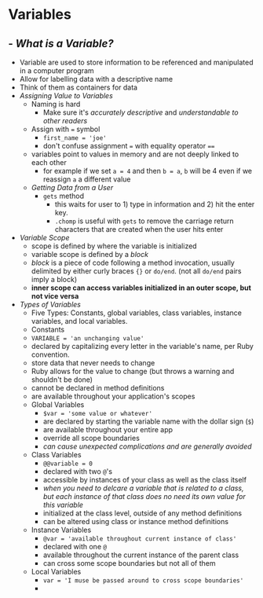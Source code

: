 # **Variables**
## - *What is a Variable?*
  - Variable are used to store information to be referenced and manipulated in a computer program
  - Allow for labelling data with a descriptive name
  - Think of them as containers for data
  - *Assigning Value to Variables*
    - Naming is hard
      - Make sure it's *accurately descriptive* and *understandable to other readers*
    - Assign with `=` symbol
      - `first_name = 'joe'`
      - don't confuse assignment `=` with equality operator `==`
    - variables point to values in memory and are not deeply linked to each other
      - for example if we set `a = 4` and then `b = a`, `b` will be 4 even if we reassign `a` a different value
    - *Getting Data from a User*
      - `gets` method
        - this waits for user to 1) type in information and 2) hit the enter key.
        - `.chomp` is useful with `gets` to remove the carriage return characters that are created when the user hits enter
  - *Variable Scope*
    - scope is defined by where the variable is initialized
    - variable scope is defined by a *block*
    - *block* is a piece of code following a method invocation, usually delimited by either curly braces `{}` or `do/end`. (not all `do/end` pairs imply a block)
    - **inner scope can access variables initialized in an outer scope, but not vice versa**
  - *Types of Variables*
    - Five Types: Constants, global variables, class variables, instance variables, and local variables.
    -  Constants
      - `VARIABLE = 'an unchanging value'`
      - declared by capitalizing every letter in  the variable's name, per Ruby convention.
      - store data that never needs to change
      - Ruby allows for the value to change (but throws a warning and shouldn't be done)
      - cannot be declared in method definitions
      - are available throughout your application's scopes
    - Global Variables
      - `$var = 'some value or whatever'`
      - are declared by starting the variable name with the dollar sign (`$`)
      - are available throughout your entire app
      - override all scope boundaries
      - *can cause unexpected complications and are generally avoided*
    - Class Variables
      - `@@variable = 0`
      - declared with two `@`'s
      - accessible by instances of your class as well as the class itself
      - *when you need to delcare a variable that is related to a class, but each  instance of that class does no need its own value for this variable*
      - initialized at the class level, outside of any method definitions
      - can be altered using class or instance method definitions
    - Instance Variables
      - `@var = 'available throughout current instance of class'`
      - declared with one `@`
      - available throughout the current instance of the parent class
      - can cross some scope boundaries but not all of them
    - Local Variables
      - `var = 'I muse be passed around to cross scope boundaries'`
      - 
